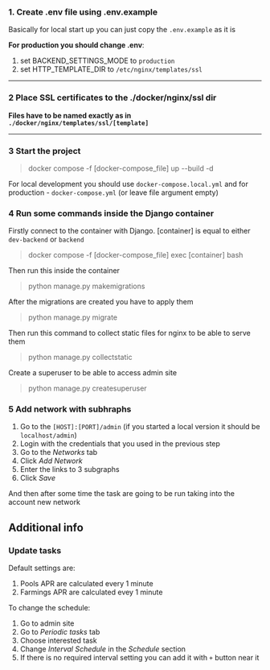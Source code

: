 ### 1. Create .env file using .env.example
Basically for local start up you can just copy the `.env.example` as it is

**For production you should change .env**:
1) set BACKEND_SETTINGS_MODE to `production`
2) set HTTP_TEMPLATE_DIR to `/etc/nginx/templates/ssl`

****
### 2 Place SSL certificates to the ./docker/nginx/ssl dir

**Files have to be named exactly as in `./docker/nginx/templates/ssl/[template]`**
****

### 3 Start the project

> docker compose -f [docker-compose_file] up --build -d

For local development you should use `docker-compose.local.yml` and for production - `docker-compose.yml` (or leave file argument empty)

### 4 Run some commands inside the Django container 

Firstly connect to the container with Django. [container] is equal to either `dev-backend` or `backend`

> docker compose -f [docker-compose_file] exec [container] bash

Then run this inside the container

> python manage.py makemigrations

After the migrations are created you have to apply them

> python manage.py migrate

Then run this command to collect static files for nginx to be able to serve them

> python manage.py collectstatic

Create a superuser to be able to access admin site 

> python manage.py createsuperuser

### 5 Add network with subhraphs

1) Go to the `[HOST]:[PORT]/admin` (if you started a local version it should be `localhost/admin`)
2) Login with the credentials that you used in the previous step
3) Go to the _Networks_ tab
4) Click _Add Network_
5) Enter the links to 3 subgraphs
6) Click _Save_

And then after some time the task are going to be run taking into the account new network

## Additional info

### Update tasks

Default settings are:
1) Pools APR are calculated every 1 minute
2) Farmings APR are calculated evey 1 minute

To change the schedule:
1) Go to admin site
2) Go to _Periodic tasks_ tab
3) Choose interested task
4) Change _Interval Schedule_ in the _Schedule_ section
5) If there is no required interval setting you can add it with `+` button near it
